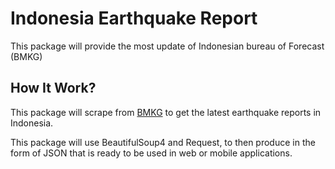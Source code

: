 # Indonesia Earthquake Report
This package will provide the most update of Indonesian bureau of Forecast (BMKG)

## How It Work?
This package will scrape from [BMKG](https://www.bmkg.go.id) to get the latest earthquake reports in Indonesia.

This package will use BeautifulSoup4 and Request, to then produce in the form of JSON that is ready to be used in web or mobile applications.
